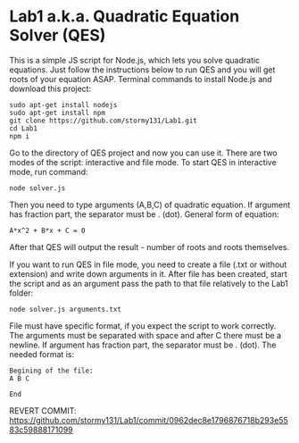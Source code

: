 # Lab1 a.k.a. Quadratic Equation Solver (QES)

This is a simple JS script for Node.js, which lets you solve quadratic equations. Just follow the instructions 
below to run QES and you will get roots of your equation ASAP.
Terminal commands to install Node.js and download this project:

    sudo apt-get install nodejs
    sudo apt-get install npm
    git clone https://github.com/stormy131/Lab1.git
    cd Lab1
    npm i

Go to the directory of QES project and now you can use it. There are two modes of the script: interactive and file mode.
To start QES in interactive mode, run command:
    
    node solver.js

Then you need to type arguments (A,B,C) of quadratic equation. If argument has fraction part, the separator must be . (dot).
General form of equation:

    A*x^2 + B*x + C = 0

After that QES will output the result - number of roots and roots themselves.

If you want to run QES in file mode, you need to create a file (.txt or without extension) and write down arguments in it.
After file has been created, start the script and as an argument pass the path to that file relatively to the Lab1 folder:

    node solver.js arguments.txt

File must have specific format, if you expect the script to work correctly. The arguments must be separated with space 
and after C there must be a newline. If argument has fraction part, the separator must be . (dot). The needed format is:

    Begining of the file:
    A B C

    End

REVERT COMMIT: https://github.com/stormy131/Lab1/commit/0962dec8e1796876718b293e5583c59888171099